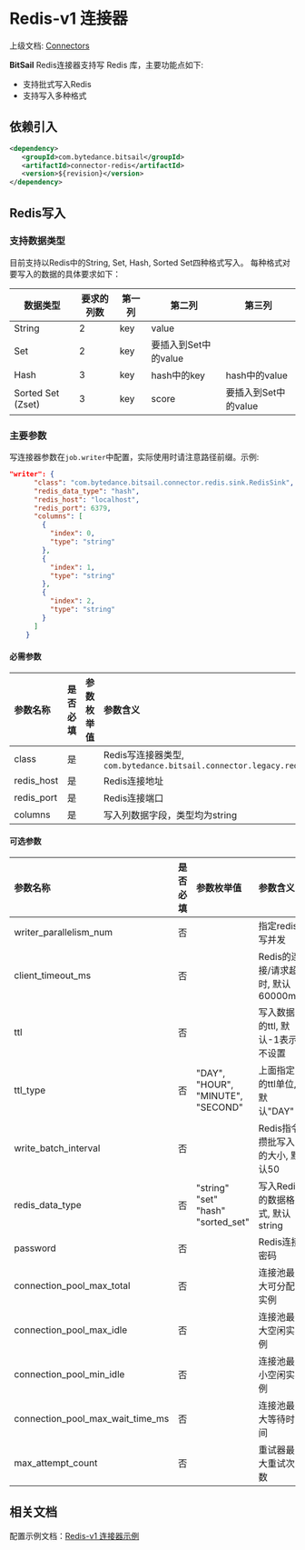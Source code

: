 # Redis-v1 连接器

上级文档: [Connectors](../../README.md)

**BitSail** Redis连接器支持写 Redis 库，主要功能点如下:

- 支持批式写入Redis
- 支持写入多种格式

## 依赖引入

```xml
<dependency>
   <groupId>com.bytedance.bitsail</groupId>
   <artifactId>connector-redis</artifactId>
   <version>${revision}</version>
</dependency>
```

## Redis写入

### 支持数据类型

目前支持以Redis中的String, Set, Hash, Sorted Set四种格式写入。
每种格式对要写入的数据的具体要求如下：

| 数据类型          | 要求的列数 | 第一列 | 第二列               | 第三列               |
| ----------------- | ---------- | ------ | -------------------- | -------------------- |
| String            | 2          | key    | value                |                      |
| Set               | 2          | key    | 要插入到Set中的value |                      |
| Hash              | 3          | key    | hash中的key          | hash中的value        |
| Sorted Set (Zset) | 3          | key    | score                | 要插入到Set中的value |

### 主要参数

写连接器参数在`job.writer`中配置，实际使用时请注意路径前缀。示例:

```json
"writer": {
      "class": "com.bytedance.bitsail.connector.redis.sink.RedisSink",
      "redis_data_type": "hash",
      "redis_host": "localhost",
      "redis_port": 6379,
      "columns": [
        {
          "index": 0,
          "type": "string"
        },
        {
          "index": 1,
          "type": "string"
        },
        {
          "index": 2,
          "type": "string"
        }
      ]
    }
```

#### 必需参数

| 参数名称   | 是否必填 | 参数枚举值 | 参数含义                                                     |
| :--------- | :------- | :--------- | :----------------------------------------------------------- |
| class      | 是       |            | Redis写连接器类型, `com.bytedance.bitsail.connector.legacy.redis.sink.RedisOutputFormat` |
| redis_host | 是       |            | Redis连接地址                                                |
| redis_port | 是       |            | Redis连接端口                                                |
| columns    | 是       |            | 写入列数据字段，类型均为string                               |



#### 可选参数

| 参数名称                         | 是否必填 | 参数枚举值                                     | 参数含义                          |
| :------------------------------- | :------- | :--------------------------------------------- | :-------------------------------- |
| writer_parallelism_num           | 否       |                                                | 指定redis写并发                   |
| client_timeout_ms                | 否       |                                                | Redis的连接/请求超时, 默认60000ms |
| ttl                              | 否       |                                                | 写入数据的ttl, 默认-1表示不设置   |
| ttl_type                         | 否       | "DAY", "HOUR", "MINUTE", "SECOND"              | 上面指定的ttl单位, 默认"DAY"      |
| write_batch_interval             | 否       |                                                | Redis指令攒批写入的大小, 默认50   |
| redis_data_type                  | 否       | "string"<br/>"set"<br/>"hash"<br/>"sorted_set" | 写入Redis的数据格式, 默认 string  |
| password                         | 否       |                                                | Redis连接密码                     |
| connection_pool_max_total        | 否       |                                                | 连接池最大可分配实例              |
| connection_pool_max_idle         | 否       |                                                | 连接池最大空闲实例                |
| connection_pool_min_idle         | 否       |                                                | 连接池最小空闲实例                |
| connection_pool_max_wait_time_ms | 否       |                                                | 连接池最大等待时间                |
| max_attempt_count                | 否       |                                                | 重试器最大重试次数                |

## 相关文档

配置示例文档：[Redis-v1 连接器示例](./redis-v1-example.md)
